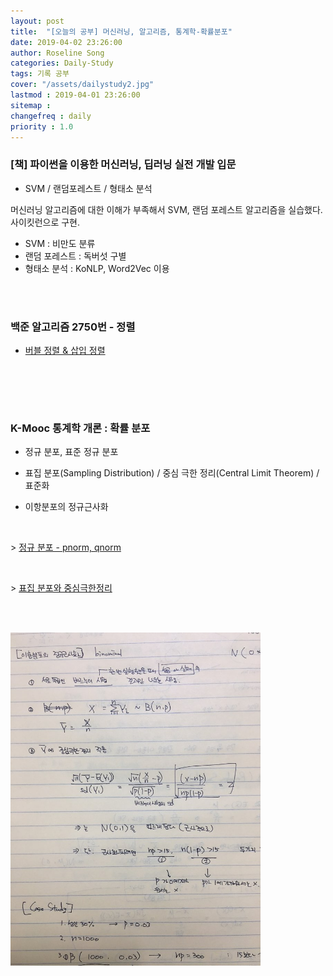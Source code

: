 ```yaml
---
layout: post
title:  "[오늘의 공부] 머신러닝, 알고리즘, 통계학-확률분포"
date: 2019-04-02 23:26:00
author: Roseline Song
categories: Daily-Study
tags: 기록 공부
cover: "/assets/dailystudy2.jpg"
lastmod : 2019-04-01 23:26:00
sitemap : 
changefreq : daily
priority : 1.0
---
```



### [책] 파이썬을 이용한 머신러닝, 딥러닝 실전 개발 입문

- SVM / 랜덤포레스트 / 형태소 분석

머신러닝 알고리즘에 대한 이해가 부족해서 SVM, 랜덤 포레스트 알고리즘을 실습했다. 사이킷런으로 구현. 

- SVM : 비만도 분류 
- 랜덤 포레스트 : 독버섯 구별 
- 형태소 분석 : KoNLP, Word2Vec 이용 

​<br>
​<br>


### 백준 알고리즘 2750번 - 정렬


- [버블 정렬 & 삽입 정렬](https://roseline124.github.io/algorithm/2019/04/02/Altorithm-baekjoon-2750.html)


​<br>
​<br>

​
### K-Mooc 통계학 개론 : 확률 분포

- 정규 분포, 표준 정규 분포

- 표집 분포(Sampling Distribution) / 중심 극한 정리(Central Limit Theorem) / 표준화 

- 이항분포의 정규근사화

<br>

\> [정규 분포 - pnorm, qnorm](https://roseline124.github.io/data-analytics/2019/04/02/DA-R-statistics3.html)

<br>

\> [표집 분포와 중심극한정리](https://roseline124.github.io/data-analytics/2019/04/03/DA-R-statistics4.html)

​<br>
​<br>

<img src="/assets/images/stat_1.jpg" style="width:400px;">

​<br>
​<br>
